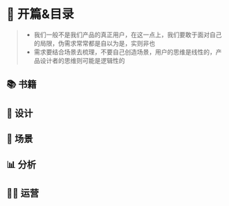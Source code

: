 # 🥤 开篇&目录

> - 我们一般不是我们产品的真正用户，在这一点上，我们要敢于面对自己的局限，伪需求常常都是自以为是，实则非也
> - 需求要结合场景去梳理，不要自己创造场景，用户的思维是线性的，产品设计者的思维则可能是逻辑性的

## 📚 书籍

## 🌈 设计

## 🍎 场景

## 📊 分析

## 🧑‍💻 运营
